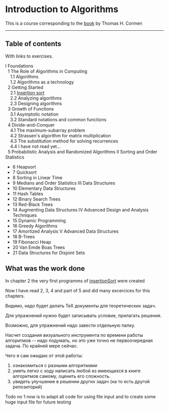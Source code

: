 # Introduction to Algorithms

This is a course corresponding to the [book](https://github.com/aapodolskiy/algorithms/blob/master/introduction-to-algorithms-cormen-3rd-edition-pdf.pdf) 
by Thomas H. Cormen

---

## Table of contents

With links to exercises.

I Foundations  
  &nbsp;&nbsp;1 The Role of Algorithms in Computing  
    &nbsp;&nbsp;&nbsp;&nbsp;1.1 Algorithms  
    &nbsp;&nbsp;&nbsp;&nbsp;1.2 Algorithms as a technology  
  &nbsp;&nbsp;2 Getting Started  
    &nbsp;&nbsp;&nbsp;&nbsp;2.1 [Insertion sort](https://github.com/aapodolskiy/algorithms/tree/master/Exercises/2/2.1)  
    &nbsp;&nbsp;&nbsp;&nbsp;2.2 Analyzing algorithms  
    &nbsp;&nbsp;&nbsp;&nbsp;2.3 Designing algorithms  
  &nbsp;&nbsp;3 Growth of Functions  
    &nbsp;&nbsp;&nbsp;&nbsp;3.1 Asymptotic notation  
    &nbsp;&nbsp;&nbsp;&nbsp;3.2 Standard notations and common functions  
  &nbsp;&nbsp;4 Divide-and-Conquer  
    &nbsp;&nbsp;&nbsp;&nbsp;4.1 The maximum-subarray problem  
    &nbsp;&nbsp;&nbsp;&nbsp;4.2 Strassen's algorithm for matrix multiplication  
    &nbsp;&nbsp;&nbsp;&nbsp;4.3 The substitution method for solving recurrences  
    &nbsp;&nbsp;&nbsp;&nbsp;4.4 I have not read yet...  
  &nbsp;&nbsp;5 Probabilistic Analysis and Randomized Algorithms
II Sorting and Order Statistics
  * 6 Heapsort
  * 7 Quicksort
  * 8 Sorting in Linear Time
  * 9 Medians and Order Statistics
III Data Structures
  * 10 Elementary Data Structures
  * 11 Hash Tables
  * 12 Binary Search Trees
  * 13 Red-Black Trees
  * 14 Augmenting Data Structures
IV Advanced Design and Analysis Techniques
  * 15 Dynamic Programming
  * 16 Greedy Algorithms
  * 17 Amortized Analysis
V Advanced Data Structures
  * 18 B-Trees
  * 19 Fibonacci Heap
  * 20 Van Emde Boas Trees
  * 21 Data Structures for Disjoint Sets

## What was the work done

In chapter 2<a name='chapter2'></a> the very first programms of [insertionSort](https://github.com/aapodolskiy/algorithms/tree/master/Sort/insertionSort "link to the files in repo") 
were created

Now I have read 2, 3, 4 and part of 5 and did many excercices for this chapters.

Видимо, надо будет делать ТеХ документы для теоретических задач.

Для упражнений нужно будет записывать условие, прилагать решения.

Возможно, для упражнений надо завести отдельную папку.

Насчет создания визуального инструмента по времени работы алгоритмов -- надо подумать, 
но это уже точно не первоочередная задача.
По крайней мере сейчас.

Чего я сам ожидаю от этой работы:
1) ознакомиться с разными алгоритмами
2) уметь легко с ходу написать любой из имеющихся в книге алгоритмов самому, оценить его сложность.
3) увидеть улучшение в решении других задач (на то есть другой репозиторий)


Todo no 1 now is to adapt all code for using file input and to create some huge input file for 
future testing

